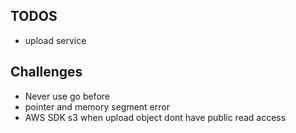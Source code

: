 ## TODOS

- upload service


## Challenges

- Never use go before
- pointer and memory segment error
- AWS SDK s3 when upload object dont have public read access